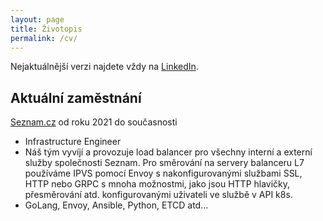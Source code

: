 ```yaml
---
layout: page
title: Životopis
permalink: /cv/
---
```


Nejaktuálnější verzi najdete vždy na [LinkedIn](https://www.linkedin.com/in/kgilich/).

## Aktuální zaměstnání
[Seznam.cz](https://o.seznam.cz/) od roku 2021 do současnosti
- Infrastructure Engineer
- Náš tým vyvíjí a provozuje load balancer pro všechny interní a externí služby společnosti Seznam. Pro směrování na servery balanceru L7 používáme IPVS pomocí Envoy s nakonfigurovanými službami SSL, HTTP nebo GRPC s mnoha možnostmi, jako jsou HTTP hlavičky, přesměrování atd. konfigurovanými uživateli ve službě v API k8s.
- GoLang, Envoy, Ansible, Python, ETCD atd...
